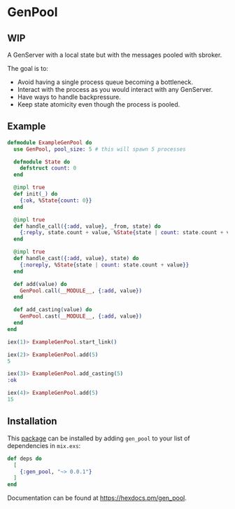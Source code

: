# GenPool

## WIP

A GenServer with a local state but with the messages pooled with sbroker.

The goal is to:

- Avoid having a single process queue becoming a bottleneck.
- Interact with the process as you would interact with any GenServer.
- Have ways to handle backpressure.
- Keep state atomicity even though the process is pooled.

## Example

```Elixir
defmodule ExampleGenPool do
  use GenPool, pool_size: 5 # this will spawn 5 processes

  defmodule State do
    defstruct count: 0
  end

  @impl true
  def init(_) do
    {:ok, %State{count: 0}}
  end

  @impl true
  def handle_call({:add, value}, _from, state) do
    {:reply, state.count + value, %State{state | count: state.count + value}}
  end

  @impl true
  def handle_cast({:add, value}, state) do
    {:noreply, %State{state | count: state.count + value}}
  end

  def add(value) do
    GenPool.call(__MODULE__, {:add, value})
  end

  def add_casting(value) do
    GenPool.cast(__MODULE__, {:add, value})
  end
end

iex(1)> ExampleGenPool.start_link()

iex(2)> ExampleGenPool.add(5)
5

iex(3)> ExampleGenPool.add_casting(5)
:ok

iex(4)> ExampleGenPool.add(5)
15
```

## Installation

This [package](https://hex.pm/packages/gen_pool) can be installed by adding `gen_pool` to your list of dependencies in `mix.exs`:

```elixir
def deps do
  [
    {:gen_pool, "~> 0.0.1"}
  ]
end
```

Documentation can be found at <https://hexdocs.pm/gen_pool>.
